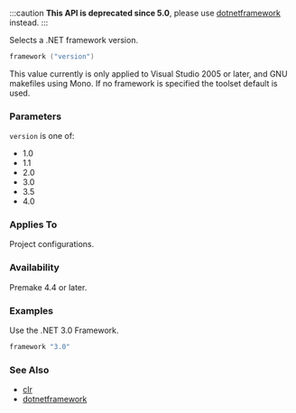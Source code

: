 :::caution
**This API is deprecated since 5.0**, please use [dotnetframework](dotnetframework.md) instead.
:::

Selects a .NET framework version.

```lua
framework ("version")
```

This value currently is only applied to Visual Studio 2005 or later, and GNU makefiles using Mono. If no framework is specified the toolset default is used.

### Parameters ###

`version` is one of:

 * 1.0
 * 1.1
 * 2.0
 * 3.0
 * 3.5
 * 4.0

### Applies To ###

Project configurations.

### Availability ###

Premake 4.4 or later.

### Examples ###

Use the .NET 3.0 Framework.

```lua
framework "3.0"
```

### See Also ###

* [clr](clr.md)
* [dotnetframework](dotnetframework.md)